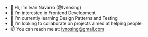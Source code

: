 - 👋 Hi, I’m Iván Navarro (@Ivnosing)
- 👀 I’m interested in Frontend Development
- 🌱 I’m currently learning Design Patterns and Testing
- 💞️ I’m looking to collaborate on projects aimed at helping people.
- 📫 You can reach me at: ivnosing@gmail.com

<!---
Ivnosing/Ivnosing is a ✨ special ✨ repository because its `README.md` (this file) appears on your GitHub profile.
You can click the Preview link to take a look at your changes.
--->

